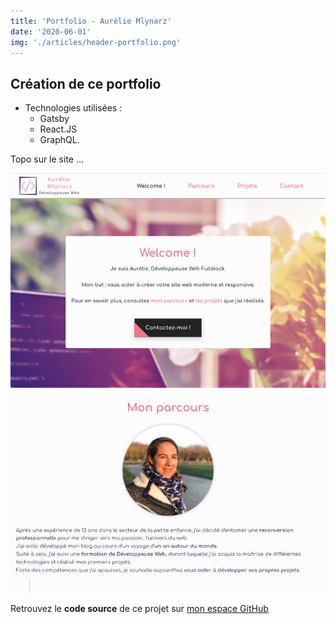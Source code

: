```yaml
---
title: 'Portfolio - Aurélie Mlynarz'
date: '2020-06-01'
img: './articles/header-portfolio.png'
---
```

## Création de ce portfolio

* Technologies utilisées : 
    * Gatsby
    * React.JS 
    * GraphQL.

Topo sur le site ...

![Portfolio](./img-portfolio/accueil-portfolio.png)

Retrouvez le **code source** de ce projet sur [mon espace GitHub](https://github.com/Lilimly/portfolio)